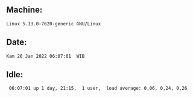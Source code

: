 ## Machine:
```
Linux 5.13.0-7620-generic GNU/Linux
```
## Date:
```
Kam 20 Jan 2022 06:07:01  WIB
```
## Idle:
```
 06:07:01 up 1 day, 21:15,  1 user,  load average: 0,06, 0,24, 0,26
```

